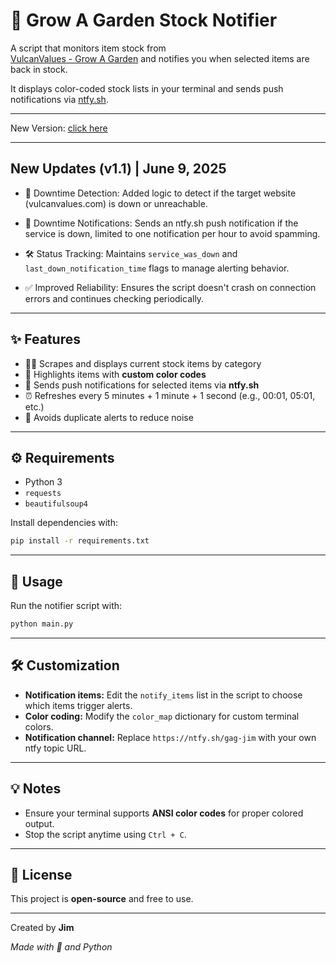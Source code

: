 # 🌱 Grow A Garden Stock Notifier

A script that monitors item stock from  
[VulcanValues - Grow A Garden](https://vulcanvalues.com/grow-a-garden/stock)  and notifies you when selected items are back in stock.  

It displays color-coded stock lists in your terminal and sends push notifications via [ntfy.sh](https://ntfy.sh).

---

New Version: [click here](https://github.com/Jimqr/Grow-a-Garden-Notifier)

---
## New Updates (v1.1) | June 9, 2025

- 🔔 Downtime Detection: Added logic to detect if the target website (vulcanvalues.com) is down or unreachable.

- 📢 Downtime Notifications: Sends an ntfy.sh push notification if the service is down, limited to one notification per hour to avoid spamming.

- 🛠 Status Tracking: Maintains `service_was_down` and `last_down_notification_time` flags to manage alerting behavior.

- ✅ Improved Reliability: Ensures the script doesn't crash on connection errors and continues checking periodically.
  
---

## ✨ Features

- 🕵️‍♂️ Scrapes and displays current stock items by category  
- 🎨 Highlights items with **custom color codes**  
- 📲 Sends push notifications for selected items via **ntfy.sh**  
- ⏰ Refreshes every 5 minutes + 1 minute + 1 second (e.g., 00:01, 05:01, etc.)  
- 🚫 Avoids duplicate alerts to reduce noise  

---

## ⚙️ Requirements

- Python 3  
- `requests`  
- `beautifulsoup4`  

Install dependencies with:  
```bash
pip install -r requirements.txt
```
---
## 🚀 Usage

Run the notifier script with:

```bash
python main.py
```

---

## 🛠 Customization

- **Notification items:** Edit the `notify_items` list in the script to choose which items trigger alerts.
- **Color coding:** Modify the `color_map` dictionary for custom terminal colors.
- **Notification channel:** Replace `https://ntfy.sh/gag-jim` with your own ntfy topic URL.

---

## 💡 Notes

- Ensure your terminal supports **ANSI color codes** for proper colored output.
- Stop the script anytime using `Ctrl + C`.

---

## 📄 License

This project is **open-source** and free to use.

---
Created by **Jim**

*Made with 🌿 and Python*

